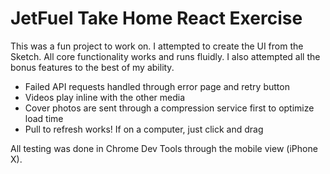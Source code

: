 # JetFuel Take Home React Exercise

This was a fun project to work on. I attempted to create the UI from the Sketch. All core functionality works and runs fluidly. I also attempted all the bonus features to the best of my ability.

- Failed API requests handled through error page and retry button
- Videos play inline with the other media
- Cover photos are sent through a compression service first to optimize load time
- Pull to refresh works! If on a computer, just click and drag

All testing was done in Chrome Dev Tools through the mobile view (iPhone X).